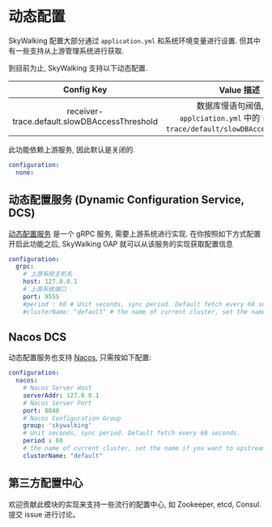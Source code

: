 # 动态配置

SkyWalking 配置大部分通过 `application.yml` 和系统环境变量进行设置.
但其中有一些支持从上游管理系统进行获取.

到目前为止, SkyWalking 支持以下动态配置.

| Config Key | Value 描述 | Value 格式示例 |
|:----:|:----:|:----:|
|receiver-trace.default.slowDBAccessThreshold| 数据库慢语句阀值, 覆盖 `applciation.yml` 中的 `receiver-trace/default/slowDBAccessThreshold`. | default:200,mongodb:50|


此功能依赖上游服务, 因此默认是关闭的.

```yaml
configuration:
  none:
```

## 动态配置服务 (Dynamic Configuration Service, DCS)
[动态配置服务](../../../../oap-server/server-configuration/grpc-configuration-sync/src/main/proto/configuration-service.proto) 
是一个 gRPC 服务, 需要上游系统进行实现.
在你按照如下方式配置开启此功能之后, SkyWalking OAP 就可以从该服务的实现获取配置信息

```yaml
configuration:
  grpc:
    # 上游系统主机名
    host: 127.0.0.1
    # 上游系统端口
    port: 9555
    #period : 60 # Unit seconds, sync period. Default fetch every 60 seconds.
    #clusterName: "default" # the name of current cluster, set the name if you want to upstream system known.  
```

## Nacos DCS

动态配置服务也支持 [Nacos](https://github.com/alibaba/nacos), 只需按如下配置:

```yaml
configuration:
  nacos:
    # Nacos Server Host
    serverAddr: 127.0.0.1
    # Nacos Server Port
    port: 8848
    # Nacos Configuration Group
    group: 'skywalking'
    # Unit seconds, sync period. Default fetch every 60 seconds.
    period : 60
    # the name of current cluster, set the name if you want to upstream system known.
    clusterName: "default"
```

## 第三方配置中心
欢迎贡献此模块的实现来支持一些流行的配置中心, 如 Zookeeper, etcd, Consul. 提交 issue 进行讨论。


